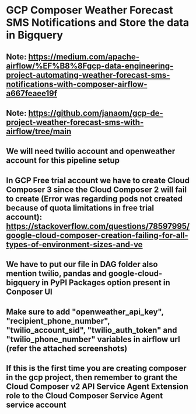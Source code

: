 # GCP Composer Weather Forecast SMS Notifications and Store the data in Bigquery

## Note: https://medium.com/apache-airflow/%EF%B8%8Fgcp-data-engineering-project-automating-weather-forecast-sms-notifications-with-composer-airflow-a667feaee19f

## Note: https://github.com/janaom/gcp-de-project-weather-forecast-sms-with-airflow/tree/main

## We will need twilio account and openweather account for this pipeline setup

## In GCP Free trial account we have to create Cloud Composer 3 since the Cloud Composer 2 will fail to create (Error was regarding pods not created because of quota limitations in free trial account): https://stackoverflow.com/questions/78597995/google-cloud-composer-creation-failing-for-all-types-of-environment-sizes-and-ve

## We have to put our file in DAG folder also mention twilio, pandas and google-cloud-bigquery in PyPI Packages option present in Conposer UI

## Make sure to add "openweather_api_key", "recipient_phone_number", "twilio_account_sid", "twilio_auth_token" and "twilio_phone_number" variables in airflow url (refer the attached screenshots)

## If this is the first time you are creating composer in the gcp project, then remember to grant the Cloud Composer v2 API Service Agent Extension role to the Cloud Composer Service Agent service account